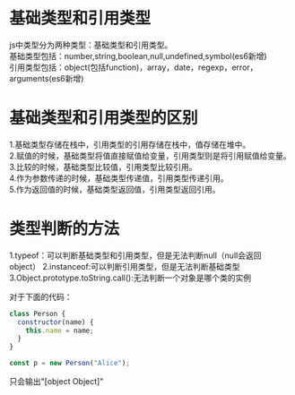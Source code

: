 # 基础类型和引用类型
js中类型分为两种类型：基础类型和引用类型。  
基础类型包括：number,string,boolean,null,undefined,symbol(es6新增)  
引用类型包括：object(包括function)，array，date，regexp，error，arguments(es6新增)

# 基础类型和引用类型的区别
1.基础类型存储在栈中，引用类型的引用存储在栈中，值存储在堆中。  
2.赋值的时候，基础类型将值直接赋值给变量，引用类型则是将引用赋值给变量。  
3.比较的时候，基础类型比较值，引用类型比较引用。  
4.作为参数传递的时候，基础类型传递值，引用类型传递引用。  
5.作为返回值的时候，基础类型返回值，引用类型返回引用。  

# 类型判断的方法
1.typeof：可以判断基础类型和引用类型，但是无法判断null（null会返回object）
2.instanceof:可以判断引用类型，但是无法判断基础类型
3.Object.prototype.toString.call():无法判断一个对象是哪个类的实例

对于下面的代码：
```js
class Person {
  constructor(name) {
    this.name = name;
  }
}

const p = new Person("Alice");
```
只会输出"[object Object]"